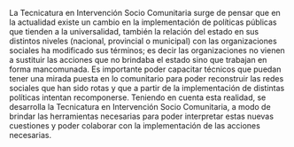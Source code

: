 ﻿La Tecnicatura en Intervención Socio Comunitaria surge de pensar que en la actualidad existe un cambio en la implementación de políticas públicas que tienden a la universalidad, también la relación del estado en sus distintos niveles (nacional, provincial o municipal) con las organizaciones sociales ha modificado sus términos; es decir las organizaciones no vienen a sustituir las acciones que no brindaba el estado sino que trabajan en forma mancomunada. Es importante poder capacitar técnicos que puedan tener una mirada puesta en lo comunitario para poder reconstruir las redes sociales que han sido rotas y que a partir de la implementación de distintas políticas intentan recomponerse. Teniendo en cuenta esta realidad, se desarrolla la Tecnicatura en Intervención Socio Comunitaria, a modo de brindar las herramientas necesarias para poder interpretar estas nuevas cuestiones y poder colaborar con la implementación de las acciones necesarias.
